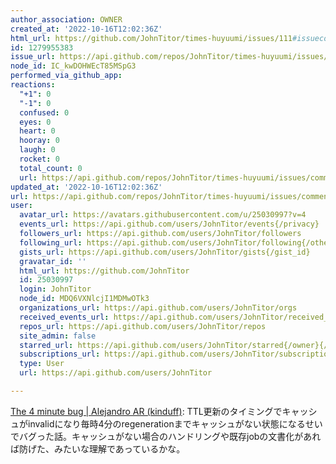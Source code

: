 ```yaml
---
author_association: OWNER
created_at: '2022-10-16T12:02:36Z'
html_url: https://github.com/JohnTitor/times-huyuumi/issues/111#issuecomment-1279955383
id: 1279955383
issue_url: https://api.github.com/repos/JohnTitor/times-huyuumi/issues/111
node_id: IC_kwDOHWEcT85MSpG3
performed_via_github_app: 
reactions:
  "+1": 0
  "-1": 0
  confused: 0
  eyes: 0
  heart: 0
  hooray: 0
  laugh: 0
  rocket: 0
  total_count: 0
  url: https://api.github.com/repos/JohnTitor/times-huyuumi/issues/comments/1279955383/reactions
updated_at: '2022-10-16T12:02:36Z'
url: https://api.github.com/repos/JohnTitor/times-huyuumi/issues/comments/1279955383
user:
  avatar_url: https://avatars.githubusercontent.com/u/25030997?v=4
  events_url: https://api.github.com/users/JohnTitor/events{/privacy}
  followers_url: https://api.github.com/users/JohnTitor/followers
  following_url: https://api.github.com/users/JohnTitor/following{/other_user}
  gists_url: https://api.github.com/users/JohnTitor/gists{/gist_id}
  gravatar_id: ''
  html_url: https://github.com/JohnTitor
  id: 25030997
  login: JohnTitor
  node_id: MDQ6VXNlcjI1MDMwOTk3
  organizations_url: https://api.github.com/users/JohnTitor/orgs
  received_events_url: https://api.github.com/users/JohnTitor/received_events
  repos_url: https://api.github.com/users/JohnTitor/repos
  site_admin: false
  starred_url: https://api.github.com/users/JohnTitor/starred{/owner}{/repo}
  subscriptions_url: https://api.github.com/users/JohnTitor/subscriptions
  type: User
  url: https://api.github.com/users/JohnTitor

---
```

[The 4 minute bug | Alejandro AR (kinduff)](https://kinduff.com/2022/09/28/the-4-minute-bug/): TTL更新のタイミングでキャッシュがinvalidになり毎時4分のregenerationまでキャッシュがない状態になるせいでバグった話。キャッシュがない場合のハンドリングや既存jobの文書化があれば防げた、みたいな理解であっているかな。
